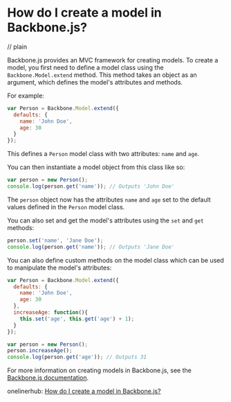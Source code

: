 # How do I create a model in Backbone.js?
// plain

Backbone.js provides an MVC framework for creating models. To create a model, you first need to define a model class using the `Backbone.Model.extend` method. This method takes an object as an argument, which defines the model's attributes and methods.

For example:

```javascript
var Person = Backbone.Model.extend({
  defaults: {
    name: 'John Doe',
    age: 30
  }
});
```

This defines a `Person` model class with two attributes: `name` and `age`.

You can then instantiate a model object from this class like so:

```javascript
var person = new Person();
console.log(person.get('name')); // Outputs 'John Doe'
```

The `person` object now has the attributes `name` and `age` set to the default values defined in the `Person` model class.

You can also set and get the model's attributes using the `set` and `get` methods:

```javascript
person.set('name', 'Jane Doe');
console.log(person.get('name')); // Outputs 'Jane Doe'
```

You can also define custom methods on the model class which can be used to manipulate the model's attributes:

```javascript
var Person = Backbone.Model.extend({
  defaults: {
    name: 'John Doe',
    age: 30
  },
  increaseAge: function(){
    this.set('age', this.get('age') + 1);
  }
});

var person = new Person();
person.increaseAge();
console.log(person.get('age')); // Outputs 31
```

For more information on creating models in Backbone.js, see the [Backbone.js documentation](http://backbonejs.org/#Model).

onelinerhub: [How do I create a model in Backbone.js?](https://onelinerhub.com/backbone.js/how-do-i-create-a-model-in-backbone-js)